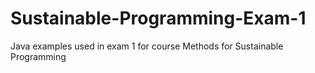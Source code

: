 # Sustainable-Programming-Exam-1
Java examples used in exam 1 for course Methods for Sustainable Programming
